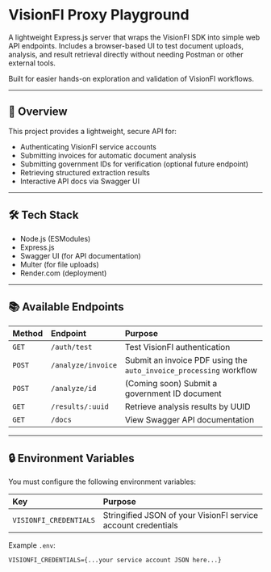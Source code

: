 # VisionFI Proxy Playground

A lightweight Express.js server that wraps the VisionFI SDK into simple web API endpoints. Includes a browser-based UI to test document uploads, analysis, and result retrieval directly without needing Postman or other external tools.

Built for easier hands-on exploration and validation of VisionFI workflows.

---

## 🚀 Overview

This project provides a lightweight, secure API for:

- Authenticating VisionFI service accounts
- Submitting invoices for automatic document analysis
- Submitting government IDs for verification (optional future endpoint)
- Retrieving structured extraction results
- Interactive API docs via Swagger UI

---

## 🛠 Tech Stack

- Node.js (ESModules)
- Express.js
- Swagger UI (for API documentation)
- Multer (for file uploads)
- Render.com (deployment)

---

## 📚 Available Endpoints

| Method | Endpoint | Purpose |
|:---|:---|:---|
| `GET` | `/auth/test` | Test VisionFI authentication |
| `POST` | `/analyze/invoice` | Submit an invoice PDF using the `auto_invoice_processing` workflow |
| `POST` | `/analyze/id` | (Coming soon) Submit a government ID document |
| `GET` | `/results/:uuid` | Retrieve analysis results by UUID |
| `GET` | `/docs` | View Swagger API documentation |

---

## 🔒 Environment Variables

You must configure the following environment variables:

| Key | Purpose |
|:---|:---|
| `VISIONFI_CREDENTIALS` | Stringified JSON of your VisionFI service account credentials |

Example `.env`:

```env
VISIONFI_CREDENTIALS={...your service account JSON here...}
